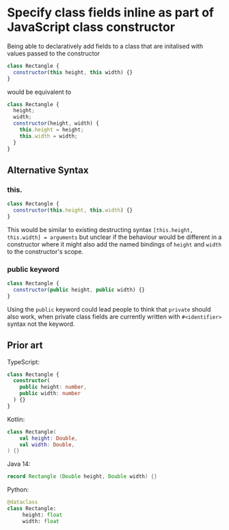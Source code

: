 # Specify class fields inline as part of JavaScript class constructor

Being able to declaratively add fields to a class that are initalised with values passed to the constructor

```js
class Rectangle {
  constructor(this height, this width) {}
}
```

would be equivalent to

```js
class Rectangle {
  height;
  width;
  constructor(height, width) {    
    this.height = height;
    this.width = width;
  }
}
```

## Alternative Syntax

### this.

```js
class Rectangle {
  constructor(this.height, this.width) {}
}
```

This would be similar to existing destructing syntax `[this.height, this.width] = arguments` but unclear if the behaviour would be different in a constructor where it might also add the named bindings of `height` and `width` to the constructor's scope.

### public keyword
  
```js
class Rectangle {
  constructor(public height, public width) {}
}
```

Using the `public` keyword could lead people to think that `private` should also work, when private class fields are currently written with `#<identifier>` syntax not the keyword.

## Prior art

TypeScript:

```ts
class Rectangle {
  constructor(
    public height: number,
    public width: number
  ) {}
}
```

Kotlin:

```kt
class Rectangle(
    val height: Double,
    val width: Double,
) {}
```

Java 14:

```java
record Rectangle (Double height, Double width) {}
```

Python:

```py
@dataclass
class Rectangle:
     height: float
     width: float
```
